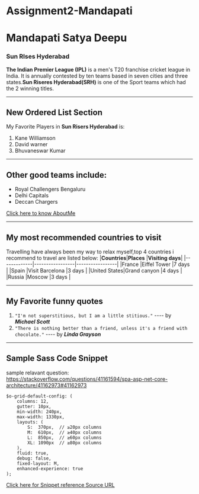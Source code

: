 # Assignment2-Mandapati
# Mandapati Satya Deepu
### Sun RIses Hyderabad
**The Indian Premier League (IPL)** is a men's T20 franchise cricket league in India. It is annually contested by ten teams based in seven cities and three states.**Sun Riseres Hyderabad(SRH)** is one of the Sport teams which had the 2 winning titles.
___
## New Ordered List Section
My Favorite Players in **Sun Risers Hyderabad** is:
1. Kane Williamson
2. David warner
3. Bhuvaneswar Kumar
___
## Other good teams include:
* Royal Challengers Bengaluru
* Delhi Capitals
* Deccan Chargers

[Click here to know AboutMe](https://github.com/s555842/Assignment2-Mandapati/blob/main/AboutMe.md)
___ 
## My most recommended countries to visit

Travelling have always been my way to relax myself,top 4 countries i recommend to travel are listed below:
|**Countries**|**Places**       |**Visiting days**|
|-------------|-----------------|-----------------|
|France       |Eiffel Tower     |7 days           |
|Spain        |Visit Barcelona  |3 days           |
|United States|Grand canyon     |4 days           |
|Russia       |Moscow           |3 days           |

___
## My Favorite funny quotes
1. `"I'm not superstitious, but I am a little stitious."` ---- by  **_Michael Scott_**
2. `"There is nothing better than a friend, unless it's a friend with chocolate."` ---- by **_Linda Grayson_**

___
## Sample Sass Code Snippet
sample relavant question: <https://stackoverflow.com/questions/41161594/spa-asp-net-core-architecture/41162973#41162973>
```
$o-grid-default-config: (
    columns: 12,
    gutter: 10px,
    min-width: 240px,
    max-width: 1330px,
    layouts: (
        S:  370px,  // ≥20px columns
        M:  610px,  // ≥40px columns
        L:  850px,  // ≥60px columns
        XL: 1090px  // ≥80px columns
    ),
    fluid: true,
    debug: false,
    fixed-layout: M,
    enhanced-experience: true
);
```
[Click here for Snippet reference Source URL](https://css-tricks.com/snippets/sass/deep-getset-maps/)




